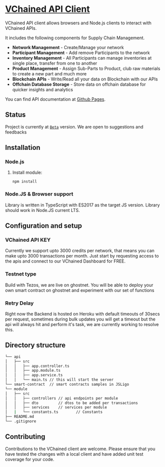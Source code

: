 # [VChained API Client](https://vchained.com/)

VChained API client allows browsers and Node.js clients to interact with VChained APIs. 

It includes the following components for Supply Chain Management.

- **Network Management** - Create/Manage your network
- **Participant Management** - Add remove Participants to the network
- **Inventory Management** - All Participants can manage inventories at single place, transfer from one to another
- **Product Management** - Assign Sub-Parts to Product, club raw materials to create a new part and much more
- **Blockchain APIs** - Write/Read all your data on Blockchain with our APIs
- **Offchain Database Storage** - Store data on offchain database for quicker insights and analytics

You can find API documentation at [Github Pages](http://vtracy.herokuapp.com/docs).

## Status

Project is currently at [`Beta`](https://github.com/Votan-Ventures/VChained) version. We are open to suggestions and feedbacks

## Installation

### Node.js

1. Install module:

   `npm install`

### Node.JS & Browser support

Library is written in TypeScript with ES2017 as the target JS version. Library should work in Node.JS current LTS.


## Configuration and setup
### VChained API KEY

Currently we support upto 3000 credits per network, that means you can make upto 3000 transactions per month. Just start by requesting access to the apis and connect to our VChained Dashboard for FREE.

### Testnet type

Build with Tezos, we are live on ghostnet. You will be able to deploy your own smart contract on ghostnet and experiment with our set of functions

### Retry Delay
Right now the Backend is hosted on Heroku with default timeouts of 30secs per request, sometimes during bulk updates you will get a timeout but the api will always hit and perform it's task, we are currently working to resolve this.

## Directory structure

```bash
└── api
│   ├── src
│   │   ├── app.controller.ts
│   │   ├── app.module.ts
│   │   ├── app.service.ts
│   │   └── main.ts // this will start the server
└── smart-contract  // smart contracts samples in JSLigo
└── module
│   ├── src
│   │   ├── controllers // api endpoints per module
│   │   ├── dto         // dtos to be added per transactions 
│   │   ├── services    // services per module   
│   |   └── constants.ts        // Constants
├── README.md
└── .gitignore
```

## Contributing

Contributions to the VChained client are welcome. Please ensure
that you have tested the changes with a local client and have added unit test
coverage for your code.